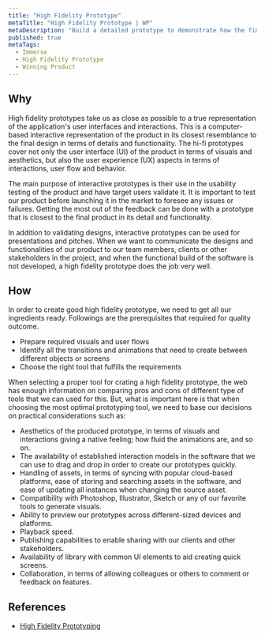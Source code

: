 ```yaml
---
title: "High Fidelity Prototype"
metaTitle: "High Fidelity Prototype | WP"
metaDescription: "Build a detailed prototype to demonstrate how the final product would operate and obtain feedback."
published: true
metaTags:
  - Immerse
  - High Fidelity Prototype
  - Winning Product 
---
```



## Why
High fidelity prototypes take us as close as possible to a true representation of the application's user interfaces and interactions. This is a computer-based interactive representation of the product in its closest resemblance to the final design in terms of details and functionality. The hi-fi prototypes cover not only the user interface (UI) of the product in terms of visuals and aesthetics, but also the user experience (UX) aspects in terms of interactions, user flow and behavior.

The main purpose of interactive prototypes is their use in the usability testing of the product and have target users validate it. It is important to test our product before launching it in the market to foresee any issues or failures. Getting the most out of the feedback can be done with a prototype that is closest to the final product in its detail and functionality.

In addition to validating designs, interactive prototypes can be used for presentations and pitches. When we want to communicate the designs and functionalities of our product to our team members, clients or other stakeholders in the project, and when the functional build of the software is not developed, a high fidelity prototype does the job very well.


## How
In order to create good high fidelity prototype, we need to get all our ingredients ready. Followings are the prerequisites that required for quality outcome.  

- Prepare required visuals and user flows
- Identify all the transitions and animations that need to create between different objects or screens 
- Choose the right tool that fulfills the requirements 

When selecting a proper tool for crating a high fidelity prototype, the web has enough information on comparing pros and cons of different type of tools that we can used for this. But, what is important here is that when choosing the most optimal prototyping tool, we need to base our decisions on practical considerations such as:

- Aesthetics of the produced prototype, in terms of visuals and interactions giving a native feeling; how fluid the animations are, and so on.
- The availability of established interaction models in the software that we can use to drag and drop in order to create our prototypes quickly.
- Handling of assets, in terms of syncing with popular cloud-based platforms, ease of storing and searching assets in the software, and ease of updating all instances when changing the source asset.
- Compatibility with Photoshop, Illustrator, Sketch or any of our favorite tools to generate visuals.
- Ability to preview our prototypes across different-sized devices and platforms.
- Playback speed.
- Publishing capabilities to enable sharing with our clients and other stakeholders.
- Availability of library with common UI elements to aid creating quick screens.
- Collaboration, in terms of allowing colleagues or others to comment or feedback on features.


## References
- [High Fidelity Prototyping](https://blog.prototypr.io/high-fidelity-prototyping-what-when-why-and-how-f5bbde6a7fd4)

